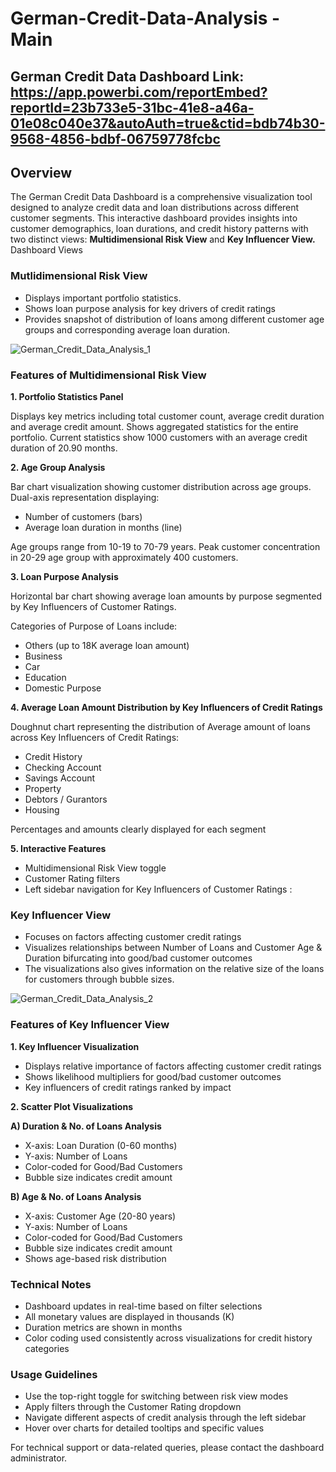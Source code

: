 # German-Credit-Data-Analysis - Main
## German Credit Data Dashboard Link:  https://app.powerbi.com/reportEmbed?reportId=23b733e5-31bc-41e8-a46a-01e08c040e37&autoAuth=true&ctid=bdb74b30-9568-4856-bdbf-06759778fcbc

## Overview
The German Credit Data Dashboard is a comprehensive visualization tool designed to analyze credit data and loan distributions across different customer segments. This interactive dashboard provides insights into customer demographics, loan durations, and credit history patterns with two distinct views: **Multidimensional Risk View** and **Key Influencer View.**
Dashboard Views

### Mutlidimensional Risk View

* Displays important portfolio statistics.
* Shows loan purpose analysis for key drivers of credit ratings
* Provides snapshot of distribution of loans among different customer age groups and corresponding average loan duration.

![German_Credit_Data_Analysis_1](https://github.com/user-attachments/assets/e07d7e12-b3bb-48a3-850d-ad6ebaa0231c)


### Features of Multidimensional Risk View

**1. Portfolio Statistics Panel**

Displays key metrics including total customer count, average credit duration and average credit amount.
Shows aggregated statistics for the entire portfolio.
Current statistics show 1000 customers with an average credit duration of 20.90 months.

**2. Age Group Analysis**

Bar chart visualization showing customer distribution across age groups.
Dual-axis representation displaying:

* Number of customers (bars)
* Average loan duration in months (line)


Age groups range from 10-19 to 70-79 years.
Peak customer concentration in 20-29 age group with approximately 400 customers.

**3. Loan Purpose Analysis**

Horizontal bar chart showing average loan amounts by purpose
segmented by Key Influencers of Customer Ratings.

Categories of Purpose of Loans include:

* Others (up to 18K average loan amount)
* Business
* Car
* Education
* Domestic Purpose

**4. Average Loan Amount Distribution by Key Influencers of Credit Ratings**

Doughnut chart representing the distribution of Average amount of loans across Key Influencers of Credit Ratings: 

* Credit History
* Checking Account
* Savings Account
* Property
* Debtors / Gurantors
* Housing


Percentages and amounts clearly displayed for each segment


**5. Interactive Features**

* Multidimensional Risk View toggle
* Customer Rating filters
* Left sidebar navigation for Key Influencers of Customer Ratings :

  
### Key Influencer View

* Focuses on factors affecting customer credit ratings
* Visualizes relationships between Number of Loans and Customer Age & Duration bifurcating into good/bad customer outcomes
* The visualizations also gives information on the relative size of the loans for customers through bubble sizes. 

![German_Credit_Data_Analysis_2](https://github.com/user-attachments/assets/f8f96817-a713-422d-8801-36c261f4eb94)

### Features of Key Influencer View

**1. Key Influencer Visualization**

* Displays relative importance of factors affecting customer credit ratings
* Shows likelihood multipliers for good/bad customer outcomes
* Key influencers of credit ratings ranked by impact

**2. Scatter Plot Visualizations**

**A) Duration & No. of Loans Analysis**

* X-axis: Loan Duration (0-60 months)
* Y-axis: Number of Loans
* Color-coded for Good/Bad Customers
* Bubble size indicates credit amount


**B) Age & No. of Loans Analysis**

* X-axis: Customer Age (20-80 years)
* Y-axis: Number of Loans
* Color-coded for Good/Bad Customers
* Bubble size indicates credit amount
* Shows age-based risk distribution




### Technical Notes

* Dashboard updates in real-time based on filter selections
* All monetary values are displayed in thousands (K)
* Duration metrics are shown in months
* Color coding used consistently across visualizations for credit history categories

### Usage Guidelines

* Use the top-right toggle for switching between risk view modes
* Apply filters through the Customer Rating dropdown
* Navigate different aspects of credit analysis through the left sidebar
* Hover over charts for detailed tooltips and specific values

For technical support or data-related queries, please contact the dashboard administrator.
